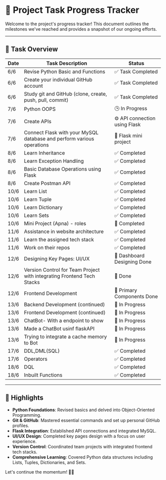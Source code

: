 # 🚀 Project Task Progress Tracker

Welcome to the project's progress tracker! This document outlines the milestones we've reached and provides a snapshot of our ongoing efforts.

---

## 📅 Task Overview

| Date   | Task Description                                                                                      | Status                          |
|--------|-------------------------------------------------------------------------------------------------------|---------------------------------|
| 6/6    | Revise Python Basic and Functions                                                                     | ✅ Task Completed               |
| 6/6    | Create your individual GitHub account                                                                 | ✅ Task Completed               |
| 6/6    | Study git and GitHub (clone, create, push, pull, commit)                                              | ✅ Task Completed               |
| 7/6    | Python OOPS                                                                                           | 🕒 In Progress                  |
| 7/6    | Create APIs                                                                                           | ⚙️ API connection using Flask   |
| 7/6    | Connect Flask with your MySQL database and perform various operations                                 | 🔧 Flask mini project           |
| 8/6    | Learn Inheritance                                                                                     | ✅ Completed                    |
| 8/6    | Learn Exception Handling                                                                              | ✅ Completed                    |
| 8/6    | Basic Database Operations using Flask                                                                 | ✅ Completed                    |
| 8/6    | Create Postman API                                                                                    | ✅ Completed                    |
| 10/6   | Learn List                                                                                            | ✅ Completed                    |
| 10/6   | Learn Tuple                                                                                           | ✅ Completed                    |
| 10/6   | Learn Dictionary                                                                                      | ✅ Completed                    |
| 10/6   | Learn Sets                                                                                            | ✅ Completed                    |
| 10/6   | Mini Project (Apna) - roles                                                                            | 🎉 Completed                    |
| 11/6   | Assistance in website architecture                                                                    | ✅ Completed                    |
| 11/6   | Learn the assigned tech stack                                                                         | ✅ Completed                    |
| 11/6   | Work on their repos                                                                                   | ✅ Completed                    |
| 12/6   | Designing Key Pages: UI/UX                                                                             | 🎨 Dashboard Designing Done     |
| 12/6   | Version Control for Team Project with integrating Frontend Tech Stacks                                | 📝 Done                        |
| 12/6   | Frontend Development                                                                                  | 🎨 Primary Components Done      |
| 13/6   | Backend Development (continued)                                                                       | 🔄 In Progress                  |
| 13/6   | Frontend Development (continued)                                                                      | 🔄 In Progress                  |
| 13/6   | ChatBot- With a endpoint to show                                                                      | 🔄 In Progress                  |
| 13/6   | Made a ChatBot usinf flaskAPI                                                                         | 🔄 In Progress                  |
| 13/6   | Trying to integrate a cache memory to Bot                                                             | 🔄 In Progress                  |
| 17/6   | DDL,DML(SQL)                                                                                          | ✅ Completed                    |
| 17/6   | Operators                                                                                             | ✅ Completed                    |
| 18/6   | DQL                                                                                                   | ✅ Completed                    |
| 18/6   | Inbuilt Functions                                                                                     | ✅ Completed                    |
---

## 🌟 Highlights

- **Python Foundations**: Revised basics and delved into Object-Oriented Programming.
- **Git & GitHub**: Mastered essential commands and set up personal GitHub profiles.
- **Flask Integration**: Established API connections and integrated MySQL.
- **UI/UX Design**: Completed key pages design with a focus on user experience.
- **Version Control**: Coordinated team projects with integrated frontend tech stacks.
- **Comprehensive Learning**: Covered Python data structures including Lists, Tuples, Dictionaries, and Sets.


Let's continue the momentum! 🌟💪

